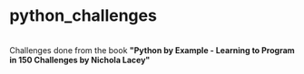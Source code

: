 # python_challenges

<br>
Challenges done from the book <b>"Python by Example - Learning to Program in 150 Challenges by Nichola Lacey"
